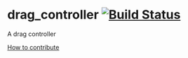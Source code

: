 drag_controller [![Build Status](https://travis-ci.org/PistonDevelopers/drag_controller.svg)](https://travis-ci.org/PistonDevelopers/drag_controller)
===============

A drag controller

[How to contribute](https://github.com/PistonDevelopers/piston/blob/master/CONTRIBUTING.md)
